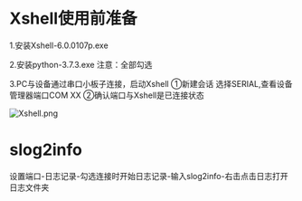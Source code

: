 # Xshell使用前准备

1.安装Xshell-6.0.0107p.exe

2.安装python-3.7.3.exe 注意：全部勾选

3.PC与设备通过串口小板子连接，启动Xshell ①新建会话 选择SERIAL,查看设备管理器端口COM XX
②确认端口与Xshell是已连接状态 

![Xshell.png](C:\Users\zhh8023\Desktop\Xshell.png)

# slog2info

设置端口-日志记录-勾选连接时开始日志记录-输入slog2info-右击点击日志打开日志文件夹

 

